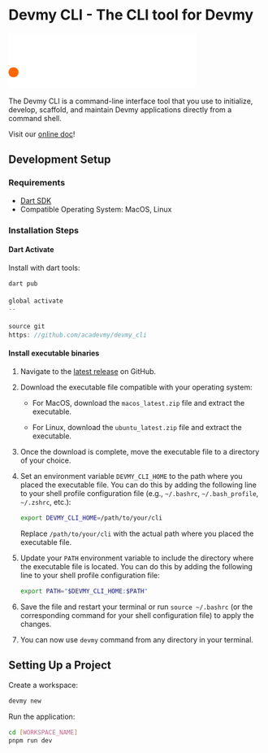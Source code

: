 # Devmy CLI - The CLI tool for Devmy

<img src="/devmy.svg" alt="Devmy CLI logo" height="108px"/>

The Devmy CLI is a command-line interface tool that you use to initialize, develop, scaffold,
and maintain Devmy applications directly from a command shell.

Visit our [online doc](https://clidocs-devmy-pillars-projects.vercel.app)!

## Development Setup

### Requirements

- [Dart SDK](https://dart.dev/get-dart)
- Compatible Operating System: MacOS, Linux

### Installation Steps

#### Dart Activate

Install with dart tools:

```dart
dart pub

global activate
--

source git
https: //github.com/acadevmy/devmy_cli
```

#### Install executable binaries

1. Navigate to the [latest release](https://github.com/acadevmy/devmy_cli/releases/latest) on GitHub.

2. Download the executable file compatible with your operating system:

    - For MacOS, download the `macos_latest.zip` file and extract the executable.

    - For Linux, download the `ubuntu_latest.zip` file and extract the executable.

3. Once the download is complete, move the executable file to a directory of your choice.

4. Set an environment variable `DEVMY_CLI_HOME` to the path where you placed the executable file. You can do this by
   adding the following line to your shell profile configuration file (e.g., `~/.bashrc`, `~/.bash_profile`, `~/.zshrc`,
   etc.):

   ```bash
   export DEVMY_CLI_HOME=/path/to/your/cli
   ```

   Replace `/path/to/your/cli` with the actual path where you placed the executable file.

5. Update your `PATH` environment variable to include the directory where the executable file is located. You can do
   this by adding the following line to your shell profile configuration file:

   ```bash
   export PATH="$DEVMY_CLI_HOME:$PATH"
   ```

6. Save the file and restart your terminal or run `source ~/.bashrc` (or the corresponding command for your shell
   configuration file) to apply the changes.

7. You can now use `devmy` command from any directory in your terminal.

## Setting Up a Project

Create a workspace:

```bash
devmy new
```

Run the application:

```bash
cd [WORKSPACE_NAME]
pnpm run dev
```
